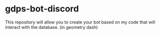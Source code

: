 # gdps-bot-discord
This repository will allow you to create your bot based on my code that will interact with the database. (in geometry dash)
